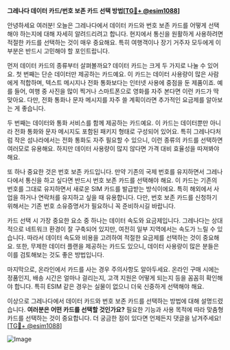 **그레나다 데이터 카드/번호 보존 카드 선택 방법[[TG💪+ @esim1088](https://t.me/s/esim1088)]**

안녕하세요 여러분! 오늘은 그레나다에서 데이터 카드와 번호 보존 카드를 어떻게 선택해야 하는지에 대해 자세히 알려드리려고 합니다. 현지에서 통신을 원활하게 사용하려면 적절한 카드를 선택하는 것이 매우 중요해요. 특히 여행객이나 장기 거주자 모두에게 이 부분은 반드시 고민해야 할 포인트랍니다.

먼저 데이터 카드의 종류부터 살펴볼까요? 데이터 카드는 크게 두 가지로 나눌 수 있어요. 첫 번째는 단순 데이터만 제공하는 카드예요. 이 카드는 데이터 사용량이 많은 사람에게 적합하며, 텍스트 메시지나 전화 통화보다는 인터넷 사용에 중점을 둔 제품이죠. 예를 들어, 여행 중 사진을 많이 찍거나 스마트폰으로 영화를 자주 본다면 이런 카드가 딱 맞아요. 다만, 전화 통화나 문자 메시지를 자주 쓸 계획이라면 추가적인 요금제를 알아보는 게 좋습니다.

두 번째는 데이터와 통화 서비스를 함께 제공하는 카드예요. 이 카드는 데이터뿐만 아니라 전화 통화와 문자 메시지도 포함된 패키지 형태로 구성되어 있어요. 특히 그레나다처럼 작은 섬나라에서는 전화 통화도 자주 필요할 수 있으니, 이런 종류의 카드를 선택하면 여러모로 유용해요. 하지만 데이터 사용량이 많지 않다면 가격 대비 효율성을 따져봐야 해요.

또 하나 중요한 것은 번호 보존 카드입니다. 만약 기존의 국제 번호를 유지하면서 그레나다에서 통신을 하고 싶다면 반드시 번호 보존 카드를 선택해야 해요. 이 카드는 기존의 번호를 그대로 유지하면서 새로운 SIM 카드를 발급받는 방식이에요. 특히 해외에서 사업을 하거나 연락처를 유지하고 싶을 때 유용합니다. 다만, 번호 보존 카드를 신청하기 위해서는 기존 번호 소유증명서가 필요하니 꼭 준비하시길 바랍니다.

카드 선택 시 가장 중요한 요소 중 하나는 데이터 속도와 요금제입니다. 그레나다는 상대적으로 네트워크 환경이 잘 구축되어 있지만, 여전히 일부 지역에서는 속도가 느릴 수 있습니다. 따라서 데이터 속도와 비용을 고려하여 적절한 요금제를 선택하는 것이 중요해요. 또한, 무제한 데이터 플랜을 제공하는 카드도 있으니, 데이터 사용량이 많은 분들은 이를 검토해보는 것도 좋은 방법입니다.

마지막으로, 온라인에서 카드를 사는 경우 주의사항도 알아두세요. 온라인 구매 시에는 정품인지, 배송 시간은 얼마나 걸리는지, 고객 지원은 어떻게 되는지 등을 꼼꼼히 확인해야 합니다. 특히 ESIM 같은 경우는 실물이 없으니 더욱 신중하게 선택해야 해요.

이상으로 그레나다에서 데이터 카드와 번호 보존 카드를 선택하는 방법에 대해 설명드렸습니다. **여러분은 어떤 카드를 선택할 것인가요?** 필요한 기능과 사용 목적에 따라 맞춤형 카드를 선택하는 것이 중요합니다. 더 궁금한 점이 있다면 언제든지 댓글을 남겨주세요! [[TG💪+ @esim1088](https://t.me/s/esim1088)]

![Image](https://i.postimg.cc/Y0z9fWf4/image.png)